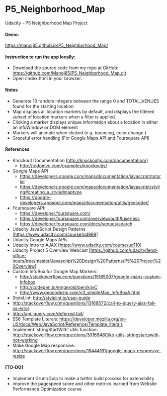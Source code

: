 # P5_Neighborhood_Map
Udacity - P5 Neighborhood Map Project

#### Demo: 
https://manoj85.github.io/P5_Neighborhood_Map/ 

#### Instruction to run the app locally: 
- Download the source code from my repo at GitHub: 
  https://github.com/Manoj85/P5_Neighborhood_Map.git
- Open /index.html in your browser.

#### Notes

- Generate 10 random integers between the range 0 and TOTAL_VENUES found for the starting location
- Map displays all location markers by default, and displays the filtered subset of location markers when a filter is applied.
- Clicking a marker displays unique information about a location in either an infoWindow or DOM element
- Markers will animate when clicked (e.g. bouncing, color change.)
- Graceful error handling (For Google Maps API and Foursquare API)

#### References
- Knockout Documentation [http://knockoutjs.com/documentation/]
  - http://todomvc.com/examples/knockoutjs/
- Google Maps API
  - https://developers.google.com/maps/documentation/javascript/tutorial
  - https://developers.google.com/maps/documentation/javascript/styling#creating_a_styledmaptype
  - https://google-developers.appspot.com/maps/documentation/utils/geocoder/
- Foursquare API:
  - https://developer.foursquare.com/
  - https://developer.foursquare.com/overview/auth#userless
  - https://developer.foursquare.com/docs/venues/search
- Udacity JavaScript Design Patterns [https://www.udacity.com/course/ud989]
- Udacity Google Maps APIs
- Udacity Intro to AJAX [https://www.udacity.com/course/ud110]
- Udacity Project 5 Overview Webcast [https://github.com/udacity/fend-office-hours/tree/master/Javascript%20Design%20Patterns/P5%20Project%20Overview]
- Custom InfoBox for Google Map Markers: 
  - http://stackoverflow.com/questions/15165007/google-maps-custom-infobox
  - http://codepen.io/emgerold/pen/kjivC
  - http://www.geocodezip.com/v3_simpleMap_InfoBoxA.html
- StyleLint: http://stylelint.io/user-guide
- http://stackoverflow.com/questions/13168572/call-to-jquery-ajax-fail-vs-error
- http://api.jquery.com/deferred.fail/
- ES6 Template Literals: https://developer.mozilla.org/en-US/docs/Web/JavaScript/Reference/Template_literals
- Implement 'stringStartWith' utils function: 
  http://stackoverflow.com/questions/30168480/ko-utils-stringstartswith-not-working
- Make Google Map responsive:
  http://stackoverflow.com/questions/18444161/google-maps-responsive-resize

#### [TO-DO]
- Implement Grunt/Gulp to make a better build process for extensibility
- Improve the pagespeed score and other metrics learned from Website Performance Optimization course


